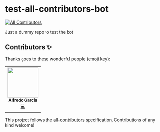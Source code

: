# test-all-contributors-bot
<!-- ALL-CONTRIBUTORS-BADGE:START - Do not remove or modify this section -->
[![All Contributors](https://img.shields.io/badge/all_contributors-1-orange.svg?style=flat-square)](#contributors-)
<!-- ALL-CONTRIBUTORS-BADGE:END -->
Just a dummy repo to test the bot

## Contributors ✨

Thanks goes to these wonderful people ([emoji key](https://allcontributors.org/docs/en/emoji-key)):

<!-- ALL-CONTRIBUTORS-LIST:START - Do not remove or modify this section -->
<!-- prettier-ignore-start -->
<!-- markdownlint-disable -->
<table>
  <tr>
    <td align="center"><a href="http://oxarbitrage.com"><img src="https://avatars.githubusercontent.com/u/21685097?v=4?s=100" width="100px;" alt=""/><br /><sub><b>Alfredo Garcia</b></sub></a><br /><a href="https://github.com/oxarbitrage/test-all-contributors-bot/commits?author=oxarbitrage" title="Code">💻</a></td>
  </tr>
</table>

<!-- markdownlint-restore -->
<!-- prettier-ignore-end -->

<!-- ALL-CONTRIBUTORS-LIST:END -->

This project follows the [all-contributors](https://github.com/all-contributors/all-contributors) specification. Contributions of any kind welcome!